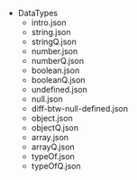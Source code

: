 - DataTypes
  - intro.json
  - string.json
  - stringQ.json
  - number.json
  - numberQ.json
  - boolean.json
  - booleanQ.json
  - undefined.json
  - null.json
  - diff-btw-null-defined.json
  - object.json
  - objectQ.json
  - array.json
  - arrayQ.json
  - typeOf.json
  - typeOfQ.json
